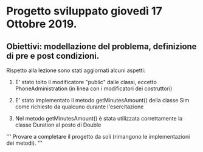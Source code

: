 # Progetto sviluppato giovedì 17 Ottobre 2019.

## Obiettivi: modellazione del problema, definizione di pre e post condizioni.


Rispetto alla lezione sono stati aggiornati alcuni aspetti:

1. E' stato tolto il modificatore "public" dalle classi, eccetto PhoneAdministration (in linea con i modificatori dei costruttori)

2. E' stato implementato il metodo getMinutesAmount() della classe Sim come richiesto da qualcuno durante l'esercitazione

3. Nel metodo getMinutesAmount() è stata utilizzata correttamente la classe Duration al posto di Double

'''
Provare a completare il progetto da soli (rimangono le implementazioni dei metodi).
'''
